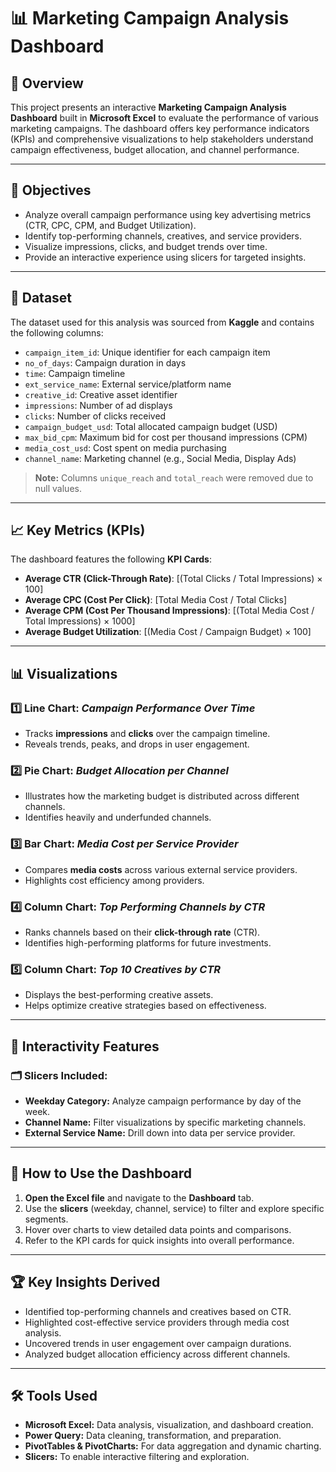 # 📊 Marketing Campaign Analysis Dashboard

## 📝 Overview  
This project presents an interactive **Marketing Campaign Analysis Dashboard** built in **Microsoft Excel** to evaluate the performance of various marketing campaigns. The dashboard offers key performance indicators (KPIs) and comprehensive visualizations to help stakeholders understand campaign effectiveness, budget allocation, and channel performance.  

---

## 🎯 Objectives  
- Analyze overall campaign performance using key advertising metrics (CTR, CPC, CPM, and Budget Utilization).  
- Identify top-performing channels, creatives, and service providers.  
- Visualize impressions, clicks, and budget trends over time.  
- Provide an interactive experience using slicers for targeted insights.  

---

## 📁 Dataset  
The dataset used for this analysis was sourced from **Kaggle** and contains the following columns:  

- `campaign_item_id`: Unique identifier for each campaign item  
- `no_of_days`: Campaign duration in days  
- `time`: Campaign timeline  
- `ext_service_name`: External service/platform name  
- `creative_id`: Creative asset identifier  
- `impressions`: Number of ad displays  
- `clicks`: Number of clicks received  
- `campaign_budget_usd`: Total allocated campaign budget (USD)  
- `max_bid_cpm`: Maximum bid for cost per thousand impressions (CPM)  
- `media_cost_usd`: Cost spent on media purchasing  
- `channel_name`: Marketing channel (e.g., Social Media, Display Ads)  

> **Note:** Columns `unique_reach` and `total_reach` were removed due to null values.  

---

## 📈 Key Metrics (KPIs)  
The dashboard features the following **KPI Cards**:  

- **Average CTR (Click-Through Rate)**: [(Total Clicks / Total Impressions) × 100]  
- **Average CPC (Cost Per Click)**: [Total Media Cost / Total Clicks]  
- **Average CPM (Cost Per Thousand Impressions)**: [(Total Media Cost / Total Impressions) × 1000]  
- **Average Budget Utilization**: [(Media Cost / Campaign Budget) × 100]  

---

## 📊 Visualizations  

### 1️⃣ Line Chart: *Campaign Performance Over Time*  
- Tracks **impressions** and **clicks** over the campaign timeline.  
- Reveals trends, peaks, and drops in user engagement.  

### 2️⃣ Pie Chart: *Budget Allocation per Channel*  
- Illustrates how the marketing budget is distributed across different channels.  
- Identifies heavily and underfunded channels.  

### 3️⃣ Bar Chart: *Media Cost per Service Provider*  
- Compares **media costs** across various external service providers.  
- Highlights cost efficiency among providers.  

### 4️⃣ Column Chart: *Top Performing Channels by CTR*  
- Ranks channels based on their **click-through rate** (CTR).  
- Identifies high-performing platforms for future investments.  

### 5️⃣ Column Chart: *Top 10 Creatives by CTR*  
- Displays the best-performing creative assets.  
- Helps optimize creative strategies based on effectiveness.  

---

## 🧩 Interactivity Features  

### 🗂️ Slicers Included:  
- **Weekday Category:** Analyze campaign performance by day of the week.  
- **Channel Name:** Filter visualizations by specific marketing channels.  
- **External Service Name:** Drill down into data per service provider.  

---

## 🚀 How to Use the Dashboard  
1. **Open the Excel file** and navigate to the **Dashboard** tab.  
2. Use the **slicers** (weekday, channel, service) to filter and explore specific segments.  
3. Hover over charts to view detailed data points and comparisons.  
4. Refer to the KPI cards for quick insights into overall performance.  

---

## 🏆 Key Insights Derived  
- Identified top-performing channels and creatives based on CTR.  
- Highlighted cost-effective service providers through media cost analysis.  
- Uncovered trends in user engagement over campaign durations.  
- Analyzed budget allocation efficiency across different channels.  

---

## 🛠️ Tools Used  
- **Microsoft Excel:** Data analysis, visualization, and dashboard creation.  
- **Power Query:** Data cleaning, transformation, and preparation.  
- **PivotTables & PivotCharts:** For data aggregation and dynamic charting.  
- **Slicers:** To enable interactive filtering and exploration.  


